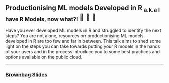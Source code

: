 ## Productionising ML models Developed in R <sub>a.k.a I have R Models, now what?!</sub> :traffic_light: :beginner: :rocket:

Have you ever developed ML models in R and struggled to identify the next steps? You are not alone, resources on productionising ML models developed in R are too few and far in between. This talk aims to shed some light on the steps you can take towards putting your R models in the hands of your users and in the process introduce you to some best practices and options available on the public cloud.

--------------------

### [Brownbag Slides](prodr.pdf)